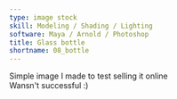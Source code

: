 ```yaml
---
type: image stock
skill: Modeling / Shading / Lighting
software: Maya / Arnold / Photoshop
title: Glass bottle
shortname: 08_bottle
---
```


Simple image I made to test selling it online <br>
Wansn't successful :)